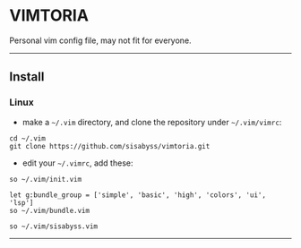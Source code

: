 # VIMTORIA

Personal vim config file, may not fit for everyone.

___

## Install

### Linux

- make a `~/.vim` directory, and clone the repository under `~/.vim/vimrc`:

```shell
cd ~/.vim
git clone https://github.com/sisabyss/vimtoria.git
```

- edit your `~/.vimrc`, add these:

```vimscript
so ~/.vim/init.vim

let g:bundle_group = ['simple', 'basic', 'high', 'colors', 'ui', 'lsp']
so ~/.vim/bundle.vim

so ~/.vim/sisabyss.vim        
```

___
